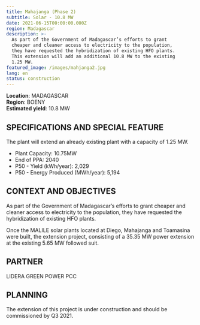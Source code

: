 ```yaml
---
title: Mahajanga (Phase 2)
subtitle: Solar - 10.8 MW
date: 2021-06-15T00:00:00.000Z
region: Madagascar
description: >-
  As part of the Government of Madagascar’s efforts to grant
  cheaper and cleaner access to electricity to the population,
  they have requested the hybridization of existing HFO plants.
  This extension will add an additional 10.8 MW to the existing 
  1.25 MW.
featured_image: /images/mahjanga2.jpg
lang: en
status: construction
---
```

**Location**: MADAGASCAR<br>
**Region**: BOENY<br>
**Estimated yield**: 10.8 MW<br>

## SPECIFICATIONS AND SPECIAL FEATURE

The plant will extend an already existing plant with a capacity of 1.25 MW.

* Plant Capacity: 10.75MW
* End of PPA: 2040
* P50 - Yield (kWh/year): 2,029
* P50 - Energy Produced (MWh/year): 5,194

## CONTEXT AND OBJECTIVES

As part of the Government of Madagascar’s efforts to grant cheaper and cleaner access to electricity to the population, they have requested the hybridization of existing HFO plants.

Once the MALILE solar plants located at Diego, Mahajanga and Toamasina were built, the extension project, consisting of a 35.35 MW power extension at the existing 5.65 MW followed suit.

## PARTNER

LIDERA GREEN POWER PCC

## PLANNING

The extension of this project is under construction and should be commissioned by Q3 2021. 

